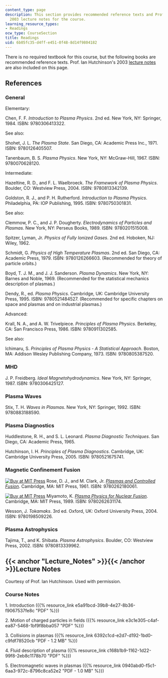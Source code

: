 ```yaml
---
content_type: page
description: This section provides recommended reference texts and Prof. Ian Hutchinson's
  2003 lecture notes for the course.
learning_resource_types:
- Readings
ocw_type: CourseSection
title: Readings
uid: 6b05fc35-d4ff-e451-0f48-8d14f9804182
---
```


There is no required textbook for this course, but the following books are recommended reference texts. Prof. Ian Hutchinson's 2003 [lecture notes](#Lecture_Notes) are also included on this page.

References
----------

### General

Elementary:

Chen, F. F. _Introduction to Plasma Physics_. 2nd ed. New York, NY: Springer, 1984. ISBN: 9780306413322.

See also:

Shohet, J. L. _The Plasma State_. San Diego, CA: Academic Press Inc., 1971. ISBN: 9780126405507.

Tanenbaum, B. S. _Plasma Physics_. New York, NY: McGraw-Hill, 1967. ISBN: 9780070628120.

Intermediate:

Hazeltine, R. D., and F. L. Waelbroeck. _The Framework of Plasma Physics_. Boulder, CO: Westview Press, 2004. ISBN: 9780813342139.

Goldston, R. J., and P. H. Rutherford. _Introduction to Plasma Physics_. Philadelphia, PA: IOP Publishing, 1995. ISBN: 9780750301831.

See also:

Clemmow, P. C., and J. P. Dougherty. _Electrodynamics of Particles and Plasmas_. New York, NY: Perseus Books, 1989. ISBN: 9780201515008.

Spitzer, Lyman, Jr. _Physics of Fully Ionized Gases_. 2nd ed. Hoboken, NJ: Wiley, 1962.

Schmidt, G. _Physics of High Temperature Plasmas_. 2nd ed. San Diego, CA: Academic Press, 1979. ISBN: 9780126266603. (Recommended for theory of particle orbits.)

Boyd, T. J. M., and J. J. Sanderson. _Plasma Dynamics_. New York, NY: Barnes and Noble, 1969. (Recommended for the statistical mechanics description of plasmas.)

Dendy, R., ed. _Plasma Physics_. Cambridge, UK: Cambridge University Press, 1995. ISBN: 9780521484527. (Recommended for specific chapters on space and plasmas and on industrial plasmas.)

Advanced:

Krall, N. A., and A. W. Trivelpiece. _Principles of Plasma Physics_. Berkeley, CA: San Francisco Press, 1986. ISBN: 9780911302585.

See also:

Ichimaru, S. _Principles of Plasma Physics - A Statistical Approach_. Boston, MA: Addison Wesley Publishing Company, 1973. ISBN: 9780805387520.

### MHD

J. P. Freidberg. _Ideal Magnetohydrodynamics_. New York, NY: Springer, 1987. ISBN: 9780306425127.

### Plasma Waves

Stix, T. H. _Waves in Plasmas_. New York, NY: Springer, 1992. ISBN: 9780883188590.

### Plasma Diagnostics

Huddlestone, R. H., and S. L. Leonard. _Plasma Diagnostic Techniques_. San Diego, CA: Academic Press, 1965.

Hutchinson, I. H. _Principles of Plasma Diagnostics_. Cambridge, UK: Cambridge University Press, 2005. ISBN: 9780521675741.

### Magnetic Confinement Fusion

[![Buy at MIT Press](/images/mp_logo.gif)](https://mitpress.mit.edu/9780262180061) Rose, D. J., and M. Clark, Jr. [_Plasmas and Controlled Fusion_](https://mitpress.mit.edu/9780262180061). Cambridge, MA: MIT Press, 1961. ISBN: 9780262180061.

[![Buy at MIT Press](/images/mp_logo.gif)](https://mitpress.mit.edu/9780262631174) Miyamoto, K. [_Plasma Physics for Nuclear Fusion_](https://mitpress.mit.edu/9780262631174). Cambridge, MA: MIT Press, 1989. ISBN: 9780262631174.

Wesson, J. _Tokamaks_. 3rd ed. Oxford, UK: Oxford University Press, 2004. ISBN: 9780198509226.

### Plasma Astrophysics

Tajima, T., and K. Shibata. _Plasma Astrophysics_. Boulder, CO: Westview Press, 2002. ISBN: 9780813339962.

{{< anchor "Lecture_Notes" >}}{{< /anchor >}}Lecture Notes
----------------------------------------------------------

Courtesy of Prof. Ian Hutchinson. Used with permission.

### Course Notes

1\. Introduction ({{% resource_link e5a91bcd-39b8-4e27-8b36-f9067537fe8c "PDF" %}})

2\. Motion of charged particles in fields ({{% resource_link e3c1e305-c4af-ea87-5468-1bf9f8bba057 "PDF" %}})

3\. Collisions in plasmas ({{% resource_link 6392c1cd-e2d7-d192-1bd0-c9fdf78520cb "PDF - 1.2 MB" %}})

4\. Fluid description of plasma ({{% resource_link c168b1b9-1162-1d22-99f8-2eb8c1178b70 "PDF" %}})

5\. Electromagnetic waves in plasmas ({{% resource_link 0940abd0-f5c1-6aa3-972c-8796c8ca52e2 "PDF - 1.0 MB" %}})